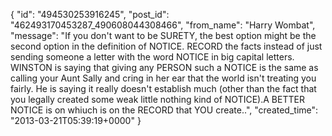  {
   "id": "494530253916245",
   "post_id": "462493170453287_490608044308466",
   "from_name": "Harry Wombat",
   "message": "If you don't want to be SURETY, the best option might be the second option in the definition of NOTICE. RECORD the facts instead of just sending someone a letter with the word NOTICE in big capital letters. WINSTON is saying that giving any PERSON such a NOTICE is the same as calling your Aunt Sally and cring in her ear that the world isn't treating you fairly. He is saying it really doesn't establish much (other than the fact that you legally created some weak little nothing kind of NOTICE).A BETTER NOTICE is on whiuch is on the RECORD that YOU create..",
   "created_time": "2013-03-21T05:39:19+0000"
 }
